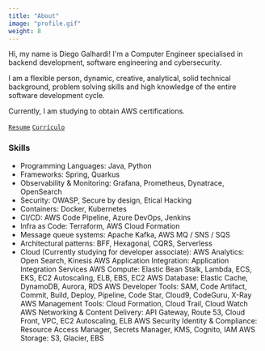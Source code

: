 ```yaml
---
title: "About"
image: "profile.gif"
weight: 8
---
```


Hi, my name is Diego Galhardi! I'm a Computer Engineer specialised in backend development, software engineering and cybersecurity.

I am a flexible person, dynamic, creative, analytical, solid technical background, problem solving skills and high knowledge of the entire software development cycle.

Currently, I am studying to obtain AWS certifications.

[`Resume`](https://drive.google.com/file/d/abcd/view?usp=sharing) [`Currículo`](https://drive.google.com/file/d/abcd/view?usp=sharing)

### Skills

* Programming Languages: Java, Python
* Frameworks: Spring, Quarkus
* Observability & Monitoring: Grafana, Prometheus, Dynatrace, OpenSearch
* Security: OWASP, Secure by design, Etical Hacking
* Containers: Docker, Kubernetes
* CI/CD: AWS Code Pipeline, Azure DevOps, Jenkins
* Infra as Code: Terraform, AWS Cloud Formation
* Message queue systems: Apache Kafka, AWS MQ / SNS / SQS
* Architectural patterns: BFF, Hexagonal, CQRS, Serverless
* Cloud (Currently studying for developer associate): 
    AWS Analytics: Open Search, Kinesis
    AWS Application Integration: Application Integration Services
    AWS Compute: Elastic Bean Stalk, Lambda, ECS, EKS, EC2 Autoscaling, ELB, EBS, EC2
    AWS Database: Elastic Cache, DynamoDB, Aurora, RDS
    AWS Developer Tools: SAM, Code Artifact, Commit, Build, Deploy, Pipeline, Code Star, Cloud9, CodeGuru, X-Ray
    AWS Management Tools: Cloud Formation, Cloud Trail, Cloud Watch
    AWS Networking & Content Delivery: API Gateway, Route 53, Cloud Front, VPC, EC2 Autoscaling, ELB
    AWS Security Identity & Compliance: Resource Access Manager, Secrets Manager, KMS, Cognito, IAM
    AWS Storage: S3, Glacier, EBS

